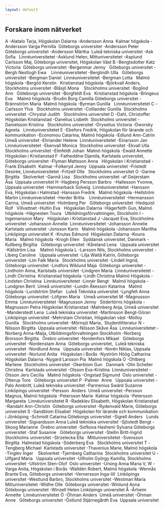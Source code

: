 ```yaml
---
layout: default
---
```


## Forskare inom nätverket

A
-Alatalo Tarja, Högskolan Dalarna
-Andersson Anna  Kalmar högskola
-Andersson Varga Pernilla  Göteborgs universitet
-Andersson Peter  Göteborgs universitet
-Andersson Märtha  Luleå tekniska universitet
-Ask Sofia   Linnéuniversitetet
-Asklund Helen, Mittuniversitetet
-Asplund Carlsson Maj, Göteborgs universitet, Högskolan Väst
B
-Bengtsdotter Katz Victoria  Göteborgs universitet
-Bergenmar Jenny   Göteborgs universitet
-Bergh Nestlogh Ewa    Linnéuniversitetet
-Berglindh Ulla   Göteborgs universitet
-Bergman Daniel  Linnéuniversitetet
-Bergman Lotta   Malmö högskola
-Bergöö Kerstin   Kristianstad högskola
-Björkvall Anders, Stockholms universitet
-Blåsjö Mona    Stockholms universitet
-Boglind Ann   Göteborgs universitet
-Borgfeldt Eva   Kristianstad högskola
-Bringeus Eva    Malmö högskola
-Brudin Borg Camilla Göteborgs universitet
-Brännström Maria  Malmö högskola
-Byrman Gunilla   Linnéuniversitetet
C
-Carlsson Ylva   Stockholms universitet
-Colliander Gunilla  Stockholms universitet
-Chrystal Judith   Stockholms universitet
D
-Dahl, Christoffer  Högskolan Kristianstad
-Danelius Lisbeth  Stockholms universitet
-Danielsson Kristina   Stockholms universitet
-Dryselius Victoria
-Dworsky Agneta   Linnéuniversitetet
E
-Ebefors Fredrik, Högskolan för lärande och kommunikation
-Economou Catarina, Malmö högskola
-Edlund Ann-Catrin  Umeå universitet
-Ehriander Helene  Linnéuniversitetet
-Einarsson Jan   Linnéuniversitetet
-Ekenvall Monica  Stockholms universitet
-Ekvall Ulla    Stockholms universitet
-Elmfeldt Johan  Malmö högskola
-Ewald Annette   Högskolan i Kristianstad
F
-Fatheddine Djamila, Karlstads universitet, Göteborgs universitet
-Flyman Mattsson Anna   Högskolan i Kristianstad
-Frank Elisabeth  Kalmar
-Folkeryd Jenny  Uppsala universitet
-Fristedt Desirée, Linnéuniversitetet
-Fritzell Olle   Stockholms universitet
G
-Garme Birgitta   Skolverket
-Gannå Lisa   Stockholms universitet
-af Geijerstam Åsa  Uppsala universitet
H
-Hagberg Persson Barbro 
-Hallesson Yvonne, Uppsala universitet
-Hammarback Solveig  Linnéuniversitetet
-Hansson Eva, Högskolan i Halmstad
-Hansson Fredrik   Malmö högskola
-Hellström Martin Linnéuniversitetet
-Herder Britta    Linnéuniversitetet
-Hermansson Carina, Umeå universitet
-Holmberg Per   Göteborgs universitet
-Hedquist Rolf   Villvattnet
-Hultin Eva   Högskolan Dalarna
-Hägerfelth Gun, Malmö högskola
-Hägnesten Toura   Utbildningsförvaltningen, Stockholm
I
-Ingemansson Mary   Högskolan i Kristianstad
J
-Jacquet Eva, Stockholms universitet
-Johansson Annelie  Linnéuniversitetet
-Johansson Annelie Karlstads universitet
-Jonsson Karin   Malmö högskola
-Johansson Maritha Linköpings universitet
K
-Knutas Edmund  Högskolan Dalarna
-Kouns Maria   Malmö högskola
-Krogh Ellen   Syddansk universitet, Danmark
-Kullberg Birgitta   Göteborgs universitet
-Kåreland Lena   Uppsala universitet
-Källström Lisa    Malmö högskola
L
-Larsson Nils, Stockholms universitet
-Liberg Caroline   Uppsala universitet
-Lilja Waltå Katrin, Göteborgs universitet
-Lim Falk Maria   Stockholms universitet
-Lindell Ingrid, Göteborgs universitet
-Lindfors Wiklund Maja  Göteborgs universitet
-Lindholm Anna, Karlstads universitet
-Lindgren Maria  Linnéuniversitetet
-Lindh Christina  Kristianstad högskola
-Lindh Christina Malmö Högskola
-Lindsten Christina  Linnéuniversitetet
-Linnér Bengt   Malmö högskola
-Lundgren Berit  Umeå universitet
-Lundin Åkesson Katarina   Malmö högskola
-Lundström Stefan   Luleå Tekniska universitet
-Lyngfelt Anna   Göteborgs universitet
-Löfgren Maria   Umeå universitet
M
-Magnusson Emma  Linnéuniversitetet
-Magnusson Jenny   Södertörns högskola
-Magnusson Petra Högskolan Kristianstad
-Malmberg Anja, Umeå universitet
-Manderstedt Lena  Luleå tekniska universitet
-Martinsson Bengt-Göran  Linköpings universitet
-Mehrstam Christian, Högskolan väst
-Molloy Gunilla   Stockholms universitet
-Mörnsjö Maria,  Studentlitteratur
N
-Nilsson Birgitta  Uppsala universitet
-Nilsson Skåve Åsa  Linnéuniversitetet
-Norberg Anna-Maija, Utbildningsförvaltningen Stockholm
-Norberg Brorsson Birgitta   Örebro universitet
-Nordenfors Mikael   Göteborgs universitet
-Nordenstam Anna  Göteborgs universitet,  Luleå tekniska universitet
-Nordlund Anna   Uppsala universitet
-Norén Niklas, Uppsala universitet
-Norlund Anita   Högskolan i Borås
-Nyström Höög Catharina  Högskolan Dalarna
-Nygard Larsson Pia  Malmö högskola
O
-Ohlberg Marlene  Stockholms universitet
-Okerblom Gun   Danmark
-Olin Scheller Christina  Karlstads universitet
-Olsson Eva-Kristina  Linnéuniversitetet
-Olsson Jers Cecilia   Malmö högskola
-Ongstad Sigmund  Oslo universitet
-Otterup Tore   Göteborgs universitet
P
-Palmer  Anne   Uppsala universitet
-Palo Annbritt, Luleå tekniska universitet
-Parmenius Swärd Suzanne  Linköpings universitet
-Persson  Anders  Umeå universitet
-Persson Magnus, Malmö högskola
-Petersson Marie  Kalmar högskola
-Petersson Margareta  Linnéuniversitetet
R
-Radeklev Elisabeth, Högskolan Kristianstad
-Randahl Ann-Christin  Göteborgs universitet
-Rydenvald Marie, Göteborgs universitet
S
-Sandblom Elisabet  Högskolan för lärande och kommunikation i Jönköping
-Schmidt Catarina Göteborgs universitet
-Sigrell Anders   Lunds universitet
-Sigvardsson Anna Luleå tekniska universitet
-Sjöstedt Bengt
-Skoog Marianne  Örebro universitet
-Sofkova Hashemi Sylvana Göteborgs universitet
-Staf Susanne   Göteborgs universitet
-Stellin Britt-Ingrid  Stockholms universitet
-Strzelecka Ella   Mittuniversitetet
-Svensson Birgitta  Halmstad högskola
-Söderberg Eva   Stockholms universitet
T
-Tengberg Michael  Karlstads universitet
-Thavenius Marie, Malmö högskola
-Tinglev Inger    Skolverket
-Tjernberg Catharina  Stockholms universitet
U
-Ulfgard Maria   Uppsala universitet
-Ullholm György Kamilla, Stockholms universitet
-Ullström Sten-Olof  Oslo universitet
-Ursing Anna Maria
V, W
-Varga Anita, Högskolan i Borås
-Walldén Robert, Malmö högskola
-Wennås Brante Eva, Göteborgs universitet
-Vernersson Inga-lill  Linköpings universitet
-Westlund Barbro, Stockholms universitet
-Westman Maria  Mittuniversitetet
-Widhe Olle  Göteborgs universitet
-Winlund Anna Göteborgs universitet
-Winzell Helen Linköpings universitet
Å
-Årheim Annette  Linnéuniversitetet
Ö
-Öhman Anders  Umeå universitet
-Öhman Anne   Göteborgs universitet
-Östlund Stjärnegårdh Eva  Uppsala universitet
